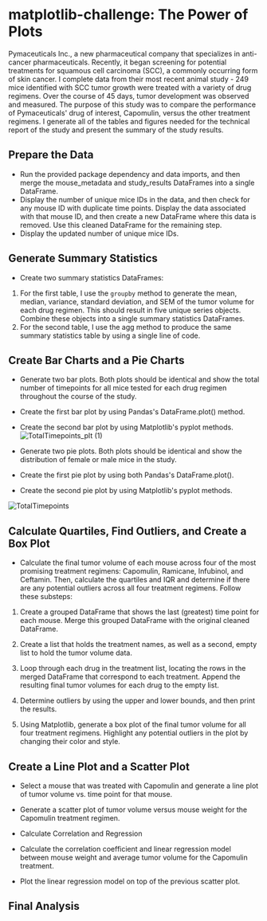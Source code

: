# matplotlib-challenge: The Power of Plots

Pymaceuticals Inc., a new pharmaceutical company that specializes in anti-cancer pharmaceuticals. Recently, it began screening for potential treatments for squamous cell carcinoma (SCC), a commonly occurring form of skin cancer.
I complete data from their most recent animal study - 249 mice identified with SCC tumor growth were treated with a variety of drug regimens. Over the course of 45 days, tumor development was observed and measured. The purpose of this study was to compare the performance of Pymaceuticals' drug of interest, Capomulin, versus the other treatment regimens.
I generate all of the tables and figures needed for the technical report of the study and present the summary of the study results.



## Prepare the Data
* Run the provided package dependency and data imports, and then merge the mouse_metadata and study_results DataFrames into a single DataFrame.
* Display the number of unique mice IDs in the data, and then check for any mouse ID with duplicate time points. Display the data associated with that mouse ID, and then create a new DataFrame where this data is removed. Use this cleaned DataFrame for the remaining step. 
* Display the updated number of unique mice IDs.



## Generate Summary Statistics
* Create two summary statistics DataFrames:
1. For the first table, I use the `groupby` method to generate the mean, median, variance, standard deviation, and SEM of the tumor volume for each drug regimen. This should result in five unique series objects. Combine these objects into a single summary statistics DataFrames.
2. For the second table, I use the agg method to produce the same summary statistics table by using a single line of code. 


## Create Bar Charts and a Pie Charts


* Generate two bar plots. Both plots should be identical and show the total number of timepoints for all mice tested for each drug regimen throughout the course of the study.


* Create the first bar plot by using Pandas's DataFrame.plot() method.


* Create the second bar plot by using Matplotlib's pyplot methods.
![TotalTimepoints_plt (1)](https://user-images.githubusercontent.com/108036268/201577485-72d60045-d48d-491e-8e56-64f927640cb9.png)


* Generate two pie plots. Both plots should be identical and show the distribution of female or male mice in the study.


* Create the first pie plot by using both Pandas's DataFrame.plot().


* Create the second pie plot by using Matplotlib's pyplot methods.

![TotalTimepoints](https://user-images.githubusercontent.com/108036268/201577526-7ddeaa9f-eaa4-436d-9557-07a6cb11d15d.png)




## Calculate Quartiles, Find Outliers, and Create a Box Plot


* Calculate the final tumor volume of each mouse across four of the most promising treatment regimens: Capomulin, Ramicane, Infubinol, and Ceftamin. Then, calculate the quartiles and IQR and determine if there are any potential outliers across all four treatment regimens. Follow these substeps:


1. Create a grouped DataFrame that shows the last (greatest) time point for each mouse. Merge this grouped DataFrame with the original cleaned DataFrame.


2. Create a list that holds the treatment names, as well as a second, empty list to hold the tumor volume data.


3. Loop through each drug in the treatment list, locating the rows in the merged DataFrame that correspond to each treatment. Append the resulting final tumor volumes for each drug to the empty list.


4. Determine outliers by using the upper and lower bounds, and then print the results.




5. Using Matplotlib, generate a box plot of the final tumor volume for all four treatment regimens. Highlight any potential outliers in the plot by changing their color and style.




## Create a Line Plot and a Scatter Plot


* Select a mouse that was treated with Capomulin and generate a line plot of tumor volume vs. time point for that mouse.


* Generate a scatter plot of tumor volume versus mouse weight for the Capomulin treatment regimen.



* Calculate Correlation and Regression


* Calculate the correlation coefficient and linear regression model between mouse weight and average tumor volume for the Capomulin treatment.


* Plot the linear regression model on top of the previous scatter plot.



## Final Analysis

